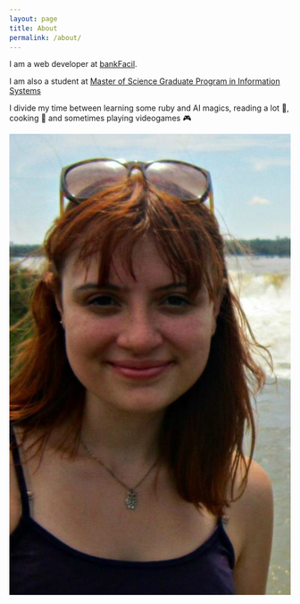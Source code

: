 ```yaml
---
layout: page
title: About
permalink: /about/
---
```



I am a web developer at [bankFacil](https://www.bankfacil.com.br/devs).

I am also a  student at [Master of Science Graduate Program in Information Systems](http://ppgsi.each.usp.br/?lang=en)

I divide my time between learning some ruby and AI magics, reading a lot :open_book:, cooking :fork_and_knife: and sometimes playing videogames :video_game:

![Me](/images/eu.jpg)
